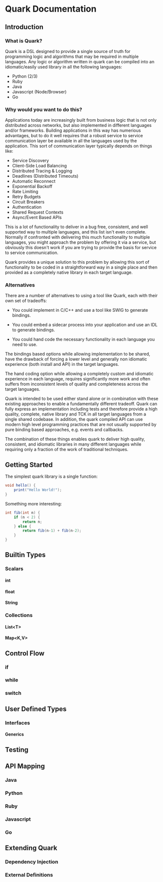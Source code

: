 # Quark Documentation

## Introduction

### What is Quark?

Quark is a DSL designed to provide a single source of truth for
programming logic and algorithms that may be required in multiple
languages. Any logic or algorithm written in quark can be compiled
into an idiomatic/easily used library in all the following languages:

  - Python (2/3)
  - Ruby
  - Java
  - Javascript (Node/Browser)
  - Go

### Why would you want to do this?

Applications today are increasingly built from business logic that is
not only distributed across networks, but also implemented in
different languages and/or frameworks. Building applications in this
way has numerious advantages, but to do it well requires that a robust
service to service communication layer be available in all the
languages used by the application. This sort of communication layer
typically depends on things like:

  - Service Discovery
  - Client-Side Load Balancing
  - Distributed Tracing & Logging
  - Deadlines (Distributed Timeouts)
  - Automatic Reconnect
  - Exponential Backoff
  - Rate Limiting
  - Retry Budgets
  - Circuit Breakers
  - Authentication
  - Shared Request Contexts
  - Async/Event Based APIs

This is a lot of functionality to deliver in a bug free, consistent,
and well supported way to multiple languages, and this list isn't even
complete. Normally if confronted with delivering this much
functionality to multiple languages, you might approach the problem by
offering it via a service, but obviously this doesn't work if you are
trying to provide the basis for service to service communication.

Quark provides a unique solution to this problem by allowing this sort
of functionality to be coded in a straightforward way in a single
place and then provided as a completely native library in each target
language.

### Alternatives

There are a number of alternatives to using a tool like Quark, each
with their own set of tradeoffs:

  - You could implement in C/C++ and use a tool like SWIG to generate
    bindings.

  - You could embed a sidecar process into your application and use an
    IDL to generate bindings.

  - You could hand code the necessary functionality in each language
    you need to use.

The bindings based options while allowing implementation to be shared,
have the drawback of forcing a lower level and generally non idiomatic
experience (both install and API) in the target languages.

The hand coding option while allowing a completely custom and
idiomatic experience in each language, requires significantly more
work and often suffers from inconsistent levels of quality and
completeness across the target languages.

Quark is intended to be used either stand alone or in combination with
these existing approaches to enable a fundamentally different
tradeoff. Quark can fully express an implementation including tests
and therefore provide a high quality, complete, native library and TCK
in all target languages from a single shared codebase. In addition,
the quark compiled API can use modern high level programming practices
that are not usually supported by pure binding based approaches,
e.g. events and callbacks.

The combination of these things enables quark to deliver high quality,
consistent, and idiomatic libraries in many different languages while
requiring only a fraction of the work of traditional techniques.

## Getting Started

The simplest quark library is a single function:

```java
void hello() {
    print("Hello World!");
}    
```

Something more interesting:

```java
int fib(int n) {
    if (n < 2) {
        return n;
    } else {
        return fib(n-1) + fib(n-2);
    }
}
```

## Builtin Types

### Scalars

#### int

#### float

#### String

### Collections

#### List&lt;T&gt;

#### Map&lt;K,V&gt;

## Control Flow

### if

### while

### switch

## User Defined Types

### Interfaces

#### Generics

## Testing

## API Mapping

### Java

### Python

### Ruby

### Javascript

### Go

## Extending Quark

### Dependency Injection

### External Definitions
